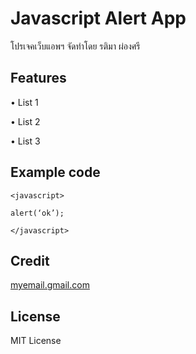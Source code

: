 # Javascript Alert App

โปรเจคเว็บแอพฯ จัดทําโดย   รติมา ผ่องศรี

## Features

• List 1

• List 2

• List 3

## Example code
```
<javascript>

alert(‘ok’);

</javascript>
```

## Credit

[myemail.gmail.com](https://mail.google.com/mail/u/0/#inbox)

## License

MIT License